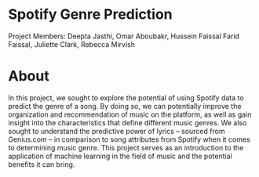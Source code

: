# Spotify Genre Prediction
Project Members: Deepta Jasthi, Omar Aboubakr, Hussein Faissal Farid Faissal, Juliette Clark, Rebecca Mirvish
# About
In this project, we sought to explore the potential of using Spotify data to predict the genre of a song. By doing so, we can potentially improve the organization and recommendation of music on the platform, as well as gain insight into the characteristics that define different music genres. We also sought to understand the predictive power of lyrics – sourced from Genius.com – in comparison to song attributes from Spotify when it comes to determining music genre. This project serves as an introduction to the application of machine learning in the field of music and the potential benefits it can bring.
